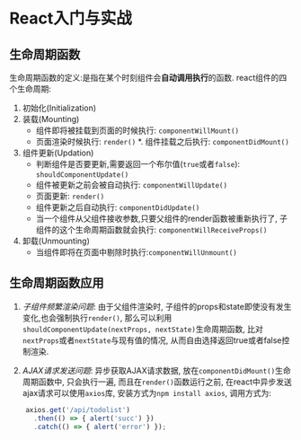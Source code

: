 # React入门与实战

## 生命周期函数

生命周期函数的定义:是指在某个时刻组件会**自动调用执行**的函数.
react组件的四个生命周期:

1. 初始化(Initialization)  
2. 装载(Mounting)
   * 组件即将被挂载到页面的时候执行: `componentWillMount()`
   * 页面渲染时候执行: `render()`
   *. 组件挂载之后执行: `componentDidMount()`
3. 组件更新(Updation)
   * 判断组件是否要更新,需要返回一个布尔值(`true`或者`false`): `shouldComponentUpdate()`
   * 组件被更新之前会被自动执行: `componentWillUpdate()`
   * 页面更新: `render()`
   * 组件更新之后自动执行: `componentDidUpdate()`
   * 当一个组件从父组件接收参数,只要父组件的render函数被重新执行了, 子组件的这个生命周期函数就会执行: `componentWillReceiveProps()`
4. 卸载(Unmounting)
   * 当组件即将在页面中剔除时执行:`componentWillUnmount()`

## 生命周期函数应用

1. *子组件频繁渲染问题*: 由于父组件渲染时, 子组件的props和state即使没有发生变化,也会强制执行`render()`, 那么可以利用`shouldComponentUpdate(nextProps, nextState)`生命周期函数, 比对`nextProps`或者`nextState`与现有值的情况, 从而自由选择返回true或者false控制渲染.

2. *AJAX请求发送问题*: 异步获取AJAX请求数据, 放在`componentDidMount()`生命周期函数中, 只会执行一遍, 而且在`render()`函数运行之前, 在react中异步发送ajax请求可以使用`axios`库, 安装方式为`npm install axios`, 调用方式为:  
  
```JavaScript
    axios.get('/api/todolist')
      .then(() => { alert('succ') })
      .catch(() => { alert('error') });
```
